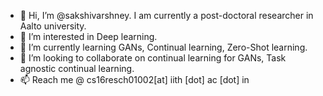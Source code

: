 - 👋 Hi, I’m @sakshivarshney. I am currently a post-doctoral researcher in Aalto university.
- 👀 I’m interested in Deep learning.
- 🌱 I’m currently learning GANs, Continual learning, Zero-Shot learning.
- 💞️ I’m looking to collaborate on continual learning for GANs, Task agnostic continual learning.
- 📫 Reach me @ cs16resch01002[at] iith [dot] ac [dot] in


